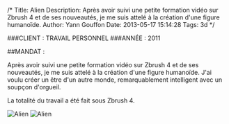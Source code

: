 /*
Title: Alien
Description: Après avoir suivi une petite formation vidéo sur Zbrush 4 et de ses nouveautés, je me suis attelé à la création d'une figure humanoïde.
Author: Yann Gouffon
Date: 2013-05-17 15:14:28
Tags: 3d
*/

###CLIENT : TRAVAIL PERSONNEL
###ANNÉE : 2011

##MANDAT :

Après avoir suivi une petite formation vidéo sur Zbrush 4 et de ses nouveautés, je me suis attelé à la création d'une figure humanoïde. J'ai voulu créer un être d'un autre monde, remarquablement intelligent avec un soupçon d'orgueil.

La totalité du travail a été fait sous Zbrush 4. 

![Alien](http://staging.yago.io/content/images/alien.jpg.jpg)
![Alien](http://staging.yago.io/content/images/alien2.jpg.jpg)